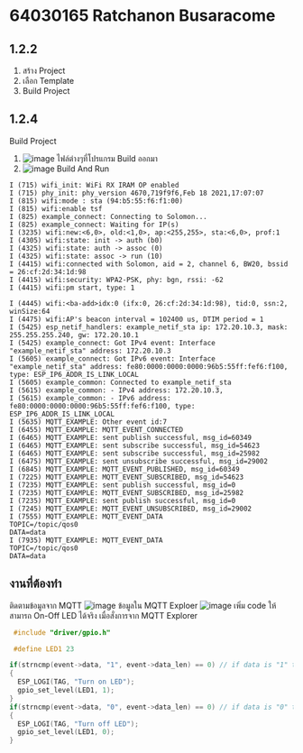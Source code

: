 # 64030165 Ratchanon Busaracome
## 1.2.2
1. สร้าง Project
2. เลือก Template
3. Build Project
## 1.2.4
Build Project
1. ![image](https://github.com/tnpn2545/MQTT_Lab_II/assets/115066414/86fff9f3-aa98-45a6-9e39-e1427157cf31)
ไฟล์ต่างๆที่โปรแกรม Build ออกมา
2. ![image](https://github.com/tnpn2545/MQTT_Lab_II/assets/115066414/379ddc25-06bb-442a-adc0-0c074c0c06fa)
Build And Run
```
I (715) wifi_init: WiFi RX IRAM OP enabled
I (715) phy_init: phy_version 4670,719f9f6,Feb 18 2021,17:07:07
I (815) wifi:mode : sta (94:b5:55:f6:f1:00)
I (815) wifi:enable tsf
I (825) example_connect: Connecting to Solomon...
I (825) example_connect: Waiting for IP(s)
I (3235) wifi:new:<6,0>, old:<1,0>, ap:<255,255>, sta:<6,0>, prof:1
I (4305) wifi:state: init -> auth (b0)
I (4325) wifi:state: auth -> assoc (0)
I (4325) wifi:state: assoc -> run (10)
I (4415) wifi:connected with Solomon, aid = 2, channel 6, BW20, bssid = 26:cf:2d:34:1d:98
I (4415) wifi:security: WPA2-PSK, phy: bgn, rssi: -62
I (4415) wifi:pm start, type: 1

I (4445) wifi:<ba-add>idx:0 (ifx:0, 26:cf:2d:34:1d:98), tid:0, ssn:2, winSize:64
I (4475) wifi:AP's beacon interval = 102400 us, DTIM period = 1
I (5425) esp_netif_handlers: example_netif_sta ip: 172.20.10.3, mask: 255.255.255.240, gw: 172.20.10.1
I (5425) example_connect: Got IPv4 event: Interface "example_netif_sta" address: 172.20.10.3
I (5605) example_connect: Got IPv6 event: Interface "example_netif_sta" address: fe80:0000:0000:0000:96b5:55ff:fef6:f100, type: ESP_IP6_ADDR_IS_LINK_LOCAL
I (5605) example_common: Connected to example_netif_sta
I (5615) example_common: - IPv4 address: 172.20.10.3,
I (5615) example_common: - IPv6 address: fe80:0000:0000:0000:96b5:55ff:fef6:f100, type: ESP_IP6_ADDR_IS_LINK_LOCAL
I (5635) MQTT_EXAMPLE: Other event id:7
I (6455) MQTT_EXAMPLE: MQTT_EVENT_CONNECTED
I (6465) MQTT_EXAMPLE: sent publish successful, msg_id=60349
I (6465) MQTT_EXAMPLE: sent subscribe successful, msg_id=54623
I (6465) MQTT_EXAMPLE: sent subscribe successful, msg_id=25982
I (6475) MQTT_EXAMPLE: sent unsubscribe successful, msg_id=29002
I (6845) MQTT_EXAMPLE: MQTT_EVENT_PUBLISHED, msg_id=60349
I (7225) MQTT_EXAMPLE: MQTT_EVENT_SUBSCRIBED, msg_id=54623
I (7235) MQTT_EXAMPLE: sent publish successful, msg_id=0
I (7235) MQTT_EXAMPLE: MQTT_EVENT_SUBSCRIBED, msg_id=25982
I (7235) MQTT_EXAMPLE: sent publish successful, msg_id=0
I (7245) MQTT_EXAMPLE: MQTT_EVENT_UNSUBSCRIBED, msg_id=29002
I (7555) MQTT_EXAMPLE: MQTT_EVENT_DATA
TOPIC=/topic/qos0
DATA=data
I (7935) MQTT_EXAMPLE: MQTT_EVENT_DATA
TOPIC=/topic/qos0
DATA=data
```
## งานที่ต้องทำ
ติดตามข้อมูลจาก MQTT
![image](https://github.com/tnpn2545/MQTT_Lab_II/assets/115066414/9e2525f9-683a-407c-b2be-340408679737)
ข้อมูลใน MQTT Exploer
![image](https://github.com/tnpn2545/MQTT_Lab_II/assets/115066414/da2059e9-6468-4a0c-bae4-5b0ce9d2b45b)
เพิ่ม code ให้สามารถ On-Off LED ได้จริง เมื่อสั่งการจาก MQTT Explorer
```c++
 #include "driver/gpio.h"
```
```c++
 #define LED1 23
```
```c++
if(strncmp(event->data, "1", event->data_len) == 0) // if data is "1" then result = 0
{
  ESP_LOGI(TAG, "Turn on LED");
  gpio_set_level(LED1, 1);
}
if(strncmp(event->data, "0", event->data_len) == 0) // if data is "0" then result = 0
{
  ESP_LOGI(TAG, "Turn off LED");
  gpio_set_level(LED1, 0);
}
```
